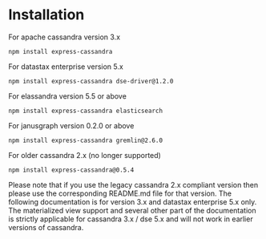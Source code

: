 # Installation

For apache cassandra version 3.x

    npm install express-cassandra

For datastax enterprise version 5.x

    npm install express-cassandra dse-driver@1.2.0

For elassandra version 5.5 or above

    npm install express-cassandra elasticsearch

For janusgraph version 0.2.0 or above

    npm install express-cassandra gremlin@2.6.0

For older cassandra 2.x (no longer supported)

    npm install express-cassandra@0.5.4

Please note that if you use the legacy cassandra 2.x compliant version then please use the corresponding README.md file for that version. The following documentation is for version 3.x and datastax enterprise 5.x only. The materialized view support and several other part of the documentation is strictly applicable for cassandra 3.x / dse 5.x and will not work in earlier versions of cassandra.
